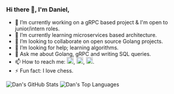 ### Hi there 👋, I'm Daniel,

- 🔭 I’m currently working on a gRPC based project & I'm open to junior/intern roles.
- 🌱 I’m currently learning microservices based architecture.
- 👯 I’m looking to collaborate on open source Golang projects.
- 🤔 I’m looking for help; learning algorithms.
- 💬 Ask me about Golang, gRPC and writing SQL queries.
- 📫 How to reach me: [<img src='https://cdn.jsdelivr.net/npm/simple-icons@3.0.1/icons/gmail.svg' alt='gmail' height='18'>](mailto:danvixent@gmail.com), [<img src='https://cdn.jsdelivr.net/npm/simple-icons@3.0.1/icons/twitter.svg' alt='twitter' height='18'>](https://twitter.com/danvixent), [<img src='https://cdn.jsdelivr.net/npm/simple-icons@3.0.1/icons/linkedin.svg' alt='LinkedIn' height='18'>](https://linkedin.com/in/daniel-oluojomu).
- ⚡ Fun fact: I love chess.


![Dan's GitHub Stats](https://github-readme-stats.vercel.app/api?username=danvixent&theme=tokyonight&show_icons=true&&line_height=40&count_private=true)
![Dan's Top Languages](https://github-readme-stats.vercel.app/api/top-langs/?username=danvixent&theme=tokyonight&show_icons=true)





<!--![Codewars](https://www.codewars.com/users/danvixent/badges/large)
